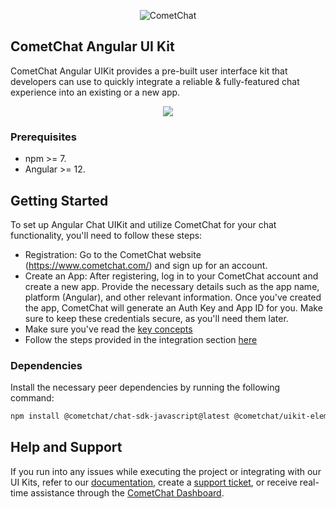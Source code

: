 <p align="center">
  <img alt="CometChat" src="https://assets.cometchat.io/website/images/logos/banner.png">
</p>

## CometChat Angular UI Kit
CometChat Angular UIKit provides a pre-built user interface kit that developers can use to quickly integrate a reliable & fully-featured chat experience into an existing or a new  app.<br />

<div style="
    display: flex;
    align-items: center;
    justify-content: center;">
  <img src="./Screenshots/overview_cometchat_screens_ios.png">
</div>

### Prerequisites
- npm >= 7.
- Angular >= 12.

## Getting Started
To set up Angular Chat UIKit and utilize CometChat for your chat functionality, you'll need to follow these steps:
- Registration: Go to the CometChat website (https://www.cometchat.com/) and sign up for an account.
- Create an App: After registering, log in to your CometChat account and create a new app. Provide the necessary details such as the app name, platform (Angular), and other relevant information. Once you've created the app, CometChat will generate an Auth Key and App ID for you. Make sure to keep these credentials secure, as you'll need them later.
- Make sure you've read the [key concepts](https://www.cometchat.com/docs/angular-uikit-beta/key-concepts)
- Follow the steps provided in the integration section [here](https://www.cometchat.com/docs/angular-uikit-beta/integration#getting-started)

### Dependencies
Install the necessary peer dependencies by running the following command:

```bash
npm install @cometchat/chat-sdk-javascript@latest @cometchat/uikit-elements@latest @cometchat/uikit-resources@latest @cometchat/uikit-shared@latest
```

## Help and Support
If you run into any issues while executing the project or integrating with our UI Kits, refer to our [documentation](https://www.cometchat.com/docs/angular-uikit/integration), create a [support ticket](https://help.cometchat.com/hc/en-us), or receive real-time assistance through the [CometChat Dashboard](https://app.cometchat.com/).
